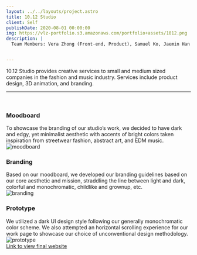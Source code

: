 ```yaml
---
layout: ../../layouts/project.astro
title: 10.12 Studio
client: Self
publishDate: 2020-08-01 00:00:00
img: https://vlz-portfolio.s3.amazonaws.com/portfolio+assets/1012.png
description: |
  Team Members: Vera Zhong (Front-end, Product), Samuel Ko, Jaemin Han


---
```

10.12 Studio provides creative services to small and medium sized companies in the fashion and music industry. Services include product design, 3D animation, and branding.<br><hr><br>

### Moodboard
To showcase the branding of our studio’s work, we decided to have dark and edgy, yet minimalist aesthetic with accents of bright colors taken inspiration from streetwear fashion, abstract art, and EDM music.
<br>
![moodboard](https://vlz-portfolio.s3.amazonaws.com/portfolio+assets/1012/moodboard.png)
<br>

### Branding
Based on our moodboard, we developed our branding guidelines based on our core aesthetic and mission, straddling the line between light and dark, colorful and monochromatic, childlike and grownup, etc.
<br>
![branding](https://vlz-portfolio.s3.amazonaws.com/portfolio+assets/1012/branding.png)
<br>

### Prototype
We utilized a dark UI design style following our generally monochromatic color scheme. We also attempted an  horizontal scrolling experience for our work page to showcase our choice of unconventional design methodology.<br>
![prototype](https://vlz-portfolio.s3.amazonaws.com/portfolio+assets/1012/prototype.png)
<br>
[Link to view final website](https://bit.ly/3Abnk4q)